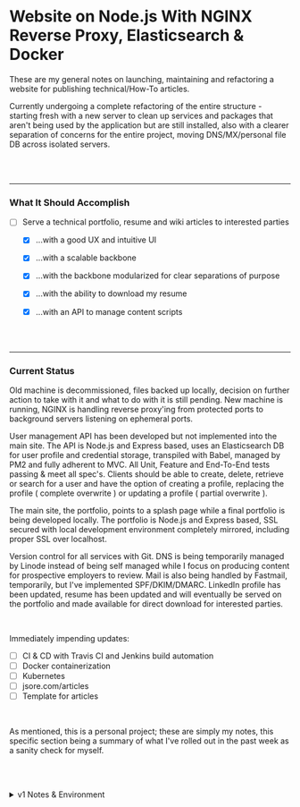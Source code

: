 # Website on Node.js With NGINX Reverse Proxy, Elasticsearch & Docker

These are my general notes on launching, maintaining and refactoring a website for publishing technical/How-To articles.

Currently undergoing a complete refactoring of the entire structure - starting fresh with a new server to clean up services and packages that aren't being used by the application but are still installed, also with a clearer separation of concerns for the entire project, moving DNS/MX/personal file DB across isolated servers.

<br><br>



--------------------------------------------------------------------------------
### What It Should Accomplish

- [ ] Serve a technical portfolio, resume and wiki articles to interested parties
    - [x] ...with a good UX and intuitive UI
    - [x] ...with a scalable backbone
    - [x] ...with the backbone modularized for clear separations of purpose
    - [x] ...with the ability to download my resume
    - [x] ...with an API to manage content scripts


<br><br>



--------------------------------------------------------------------------------
### Current Status

Old machine is decommissioned, files backed up locally, decision on further action to take with it and what to do with it is still pending. New machine is running, NGINX is handling reverse proxy'ing from protected ports to background servers listening on ephemeral ports.

User management API has been developed but not implemented into the main site. The API is Node.js and Express based, uses an Elasticsearch DB for user profile and credential storage, transpiled with Babel, managed by PM2 and fully adherent to MVC. All Unit, Feature and End-To-End tests passing & meet all spec's. Clients should be able to create, delete, retrieve or search for a user and have the option of creating a profile, replacing the profile ( complete overwrite ) or updating a profile ( partial overwrite ).

The main site, the portfolio, points to a splash page while a final portfolio is being developed locally. The portfolio is Node.js and Express based, SSL secured with local development environment completely mirrored, including proper SSL over localhost.

Version control for all services with Git. DNS is being temporarily managed by Linode instead of being self managed while I focus on producing content for prospective employers to review. Mail is also being handled by Fastmail, temporarily, but I've implemented SPF/DKIM/DMARC. LinkedIn profile has been updated, resume has been updated and will eventually be served on the portfolio and made available for direct download for interested parties.

<br>

Immediately impending updates:

- [ ] CI & CD with Travis CI and Jenkins build automation
- [ ] Docker containerization
- [ ] Kubernetes
- [ ] jsore.com/articles
- [ ] Template for articles

<br>

As mentioned, this is a personal project; these are simply my notes, this specific section being a summary of what I've rolled out in the past week as a sanity check for myself.





<br><br>
<details>

<summary>v1 Notes & Environment</summary>

<br><br>
<hr>



## Development Flow
( & some other things I've come across )

<br>

#### HTTPS in development environments
One of the first things I ran into was getting HTTPS set up correctly in production (running on
a Linode VM) <b>AND</b> in development (locally, on my macbook).

Let's Encrypt got my production environment and domain set up easy-peasy, but my local development
space...not so much.

Problem?

Getting HTTPS recognized on `localhost` because I wanted development and production mirrored as
much as possible, to help mitigate any future issues I might come across deploying my code from
an HTTP based environment to one secured with HTTPS.

Finally, instead of self-signing a cert and forcing my browser to accept it, I found this:<br>
https://github.com/FiloSottile/mkcert

Again, my development environment is on a macOS.

<br>

Install:

`$ brew install mkcert`

<br>

I wanted this working in Firefox too, not just Chrome:

`$ brew install nss`

<br>

Create the psuedo/local CA:
```
$ mkcert -install
> Using the local CA at "/Users/jsorensen/Library/Application Support/mkcert"
> Password: (for sudo)
> The local CA is now installed in the system trust store!
> The local CA is now installed in the Firefox trust store (requires browser restart)!
```

<br>

Sign some certs, optionally adding additional domains or aliases if you have any configured:
```
$ mkcert somedomain.com localhost 127.0.0.1 ::1
> Using the local CA at "/Users/jsorensen/Library/Application Support/mkcert"
>
> Created a new certificate valid for the following names
>  - "somedomain.com"
>  - "localhost"
>  - "127.0.0.1"
>  - "::1"
>
> The certificate is at "./somedomain.com+3.pem" and the key at "./somedomain.com+3-key.pem"
```

<br>

Since I'm using a Node.js architecture, I also had to tell Node where to look for the new CA by
setting a specific Node environment variable...

`$ export NODE_EXTRA_CA_CERTS="$(mkcert -CAROOT)/rootCA.pem"    # <-- from your project's root`

<br>

...and because I prefer not to tack on a port number at the end of the URL where my Node server can
be reached, it's required that the Node server is started with `sudo` permissions to get around a pesky
`EACCES` error message, where Node isn't able to access port 443

`$ sudo npm start`

<br>

Now, set the path to your newly created certificate and key files when you call `createServer()`
```javascript
// bring in modules
const fs = require('fs');
const https = require('https');
const express = require('express');
// start an express instance
const app = express();
const httpsOptions = {
    // by default, these files are found at your
    // user's root directory ( ~/ )
    key: fs.readFileSync('path/to/the-key.pem'),
    cert: fs.readFileSync('path/to/the-cert.pem'),
};
// tell the server to start listening
https.createServer(httpsOptions, app).listen(443, () => console.log('https ready'));
```

<br>

Kind of dirty, since Chrome still throws a warning that the sight is untrusted, but my goal has
essentially been acheived - get traffic flowing through HTTPS in dev.

<br>

<b>Note:</b><br>
Be <i>abunduntly</i> aware that the key this tool generates needs to be
absolutely secured. At this time, I'm gonna be paranoid and not publicly detail the steps I took.



<br><br>

#### Moving from Apache to Node.js/Express

<br><br>
<hr>

## Site Architecture

- It will not process a lot of data
- Mostly middleware, other services do heavy lifting
- Async nature for handling multiple requests from different sources

```
.-------------------. .--------------------.
|    web browser    | |   mobile browser   |    <-- what needs to be visually pleasing & accessible
'-------------------' '--------------------'
.------------------------------------------.
|             REST API service             |    <-- what needs to be developed
'------------------------------------------'
.-----------------. .----------------------.
|       DB        | |    REST middleware   |    <-- what needs to be secured
|  Postgre SQL    | |       & services     |
'-----------------' '----------------------'
```

<br>

### Prerequisites

<b>Key Node Modules</b>

<i>items with --> * <-- are maybes</i>

Express
> - expose app data
> - manage HTTP requests
> - handle HTTPS security
> - routing API endpoints

Passport *
> - user authentication
> - session management
>     (possible replacement: Axios)

Webpack *
> - production vs development environment management
> - config options handler
>     (possible replacement: PM2)

Mocha
> - unit testing

<br>

<b>Keeping the Node application running after server restarts or SSH session exits</b>

Webpack is handling restarting ( rebuilding ) the app when a file is updated or
an error is thrown. It does not, however, handle a ( SSH ) session ending; if the
session is killed all the child processes stemmed from that session are killed as well.

This can be handled two ways:

1) Running the Node process in the background and manaully handling `STDOUT` and
`STDERR` so that Node won't receive broken pipe errors ( and then crash ) when the
Node server tries to `console.log` or `error` something to the terminal:

    ```
                                      |     pipes new log      |
                                      |---- messages here -----|
    |------ the process to run -----| |        instead         |
    $ node /path/to/project/server.js > stdout.txt 2> stderr.txt &
                                                                  `-- "run in background"
    ```

2) Use PM2: https://github.com/Unitech/pm2

    Benefits: works nicely with Webpack, Express and Morgan!

    Install it globally and it's ready to run out of the box
    ```
    $ npm install pm2 -g
    $ pm2 start server.js
    ```

    You do need to manually set the service to restart across machine across
    reboots and startups though:
    ```
    ( after starting the process )
    $ pm2 startup
    ```

    I decided to hook up to a PM2+ account for online dashboards
    ```
    $ pm2 monitor    # oops, command only available if linked to an account
    > [PM2 I/O] Using non-browser authentication.
    > [PM2 I/O] Do you have a pm2.io account? (y/n) n
    > [PM2 I/O] No problem ! We just need few informations to create your account
    > [PM2 I/O] Please choose an username :
    > [PM2 I/O] Please choose an email :
    > [PM2 I/O] Please choose a password :
    > ( validation email is sent )
    > [PM2 I/O] Waiting for validation ....
    > [PM2 I/O] Successfully validated

    # after validating, link https://app.pm2.io account to machine
    pm2 link <private_api_key> <public_api_key> MACHINE_NAME
    ```

    Review list of running processes
    ```
    $ pm2 ls
    > ┌──────────┬────┬─────────┬──────┬───────...
    > │ App name │ id │ version │ mode │ pid
    > ├──────────┼────┼─────────┼──────┼───────...
    > │ server   │ 0  │ 1.0.0   │ fork │ XXXX
    > └──────────┴────┴─────────┴──────┴───────...
    ```

    Review details of a process
    ```
    $ pm2 show <app name>
    ```

    Review any logs a running Node application has generated
    ```
    $ pm2 logs <app name>
    > ( my app's Webpack logs )
    > ...
    > ( logs generated by Morgan )

    logs are saved in ~/.pm2/logs
    ```


<br>

#### DB Schema

<br><br>
<hr>

## Project Structure

> Organize files around features, not roles

```
.
|-- .git
|   `-- ...
|-- .gitignore
|-- breakroomramen
|   |-- utils               // 2nd leve Postgre access, etc
|   |   `-- ...
|   |-- auth
|   |   `-- ...             // user management
|   |-- index.js
|   |-- common.js
|   `-- templates.js
|-- jsore
|   |-- welcome
|   |   `-- welcome.js
|   |-- resume
|   |   `-- resume.js
|   |-- ramblings
|   |   |-- utils           // 2nd leve Postgre access, etc
|   |   |   `-- ...
|   |   `-- ramblings.js
|   `-- templates.js
|-- config
|   |-- webpack.config.js
|   |-- development.config.js
|   `-- ...
|-- db                      // top-level Postgres management
|   `-- ...
|-- scripts                 // deployment automation (npm scripts)
|   `-- deploy.js
|-- tests                   // unit testing
|   |-- jsore.welcome.js
|   |-- jsore.resume.js
|   |-- jsore.ramblings.js
|   `-- breakroomramen.js
|-- server.js               // main entry
|-- package.json
|-- README.md
```

<br><br>
<hr>

## Key Modules

<i>items with --> * <-- are maybes</i>

#### Express
- expose app data
- manage HTTP requests
- handle HTTPS security
- routing API endpoints

#### Passport *
- user authentication
- session management
    (possible replacement: Axios)

#### Webpack *
- production vs development environment management
- config options handler
    (possible replacement: PM2)

#### Mocha
- unit testing

<br><br>
<hr>

## Reasons why I've decided to...

<br><br>
<hr>

## Things I want to look into

#### Passport authentication
https://blog.risingstack.com/node-hero-node-js-authentication-passport-js/


<br><br>
<hr>

## Snippets

#### Simple async/await

```javascript
const main = async (paramsA, paramsB, paramsC) => {
    const resA = await funcA(paramsA);
    // need to uniquely handle an error?
    const resB = await funcB(paramsB).catch(e => { /* things unique to this error */ });
    const resC = await funcC(paramsC);

    return { resA, resB, resC };
};

main()
    .then(d => { // do things with the result })
    // handle the rest of the catch clauses for each await
    .catch(e => { // handle all other errors!! });
```

<br>

### https.createServer
https://nodejs.org/api/https.html#https_https_createserver_options_requestlistener

https://nodejs.org/api/https.html#https_https_request_options_callback

http: https://nodejs.org/api/http.html#http_http_request_options_callback

<br><br>
<hr>

</details>

